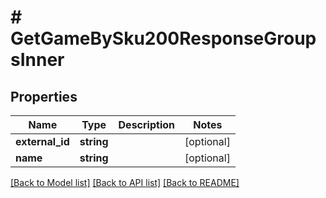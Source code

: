 # # GetGameBySku200ResponseGroupsInner

## Properties

Name | Type | Description | Notes
------------ | ------------- | ------------- | -------------
**external_id** | **string** |  | [optional]
**name** | **string** |  | [optional]

[[Back to Model list]](../../README.md#models) [[Back to API list]](../../README.md#endpoints) [[Back to README]](../../README.md)
